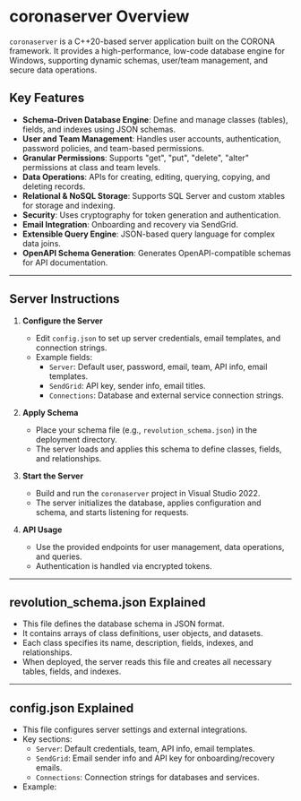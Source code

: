 # coronaserver Overview

`coronaserver` is a C++20-based server application built on the CORONA framework. It provides a high-performance, low-code database engine for Windows, supporting dynamic schemas, user/team management, and secure data operations.

## Key Features

- **Schema-Driven Database Engine**: Define and manage classes (tables), fields, and indexes using JSON schemas.
- **User and Team Management**: Handles user accounts, authentication, password policies, and team-based permissions.
- **Granular Permissions**: Supports "get", "put", "delete", "alter" permissions at class and team levels.
- **Data Operations**: APIs for creating, editing, querying, copying, and deleting records.
- **Relational & NoSQL Storage**: Supports SQL Server and custom xtables for storage and indexing.
- **Security**: Uses cryptography for token generation and authentication.
- **Email Integration**: Onboarding and recovery via SendGrid.
- **Extensible Query Engine**: JSON-based query language for complex data joins.
- **OpenAPI Schema Generation**: Generates OpenAPI-compatible schemas for API documentation.

---

## Server Instructions

1. **Configure the Server**
   - Edit `config.json` to set up server credentials, email templates, and connection strings.
   - Example fields:
     - `Server`: Default user, password, email, team, API info, email templates.
     - `SendGrid`: API key, sender info, email titles.
     - `Connections`: Database and external service connection strings.

2. **Apply Schema**
   - Place your schema file (e.g., `revolution_schema.json`) in the deployment directory.
   - The server loads and applies this schema to define classes, fields, and relationships.

3. **Start the Server**
   - Build and run the `coronaserver` project in Visual Studio 2022.
   - The server initializes the database, applies configuration and schema, and starts listening for requests.

4. **API Usage**
   - Use the provided endpoints for user management, data operations, and queries.
   - Authentication is handled via encrypted tokens.

---

## revolution_schema.json Explained

- This file defines the database schema in JSON format.
- It contains arrays of class definitions, user objects, and datasets.
- Each class specifies its name, description, fields, indexes, and relationships.
- When deployed, the server reads this file and creates all necessary tables, fields, and indexes.

---

## config.json Explained

- This file configures server settings and external integrations.
- Key sections:
  - `Server`: Default credentials, team, API info, email templates.
  - `SendGrid`: Email sender info and API key for onboarding/recovery emails.
  - `Connections`: Connection strings for databases and services.
- Example:
  